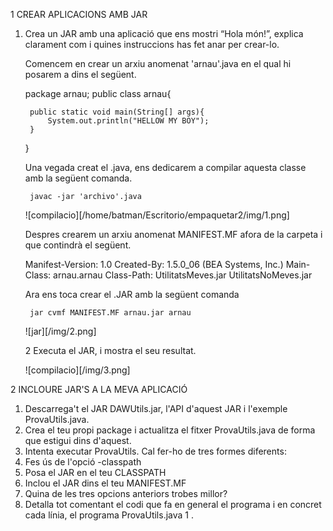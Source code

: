 
1 CREAR APLICACIONS AMB JAR


1. Crea un JAR amb una aplicació que ens mostri “Hola món!”, explica clarament com i quines instruccions has fet anar per crear-lo.

	Comencem en crear un arxiu anomenat 'arnau'.java en el qual hi posarem a dins el següent.

	package arnau;
	public class arnau{

		public static void main(String[] args){
			System.out.println("HELLOW MY BOY");		
		}

	}

	Una vegada creat el .java, ens dedicarem a compilar aquesta classe amb la següent comanda.
    
    	javac -jar 'archivo'.java
        
	![compilacio][/home/batman/Escritorio/empaquetar2/img/1.png]
    
	Despres crearem un arxiu anomenat MANIFEST.MF afora de la carpeta i que contindrà el següent.
    
    Manifest-Version: 1.0
    Created-By: 1.5.0_06 (BEA Systems, Inc.)
    Main-Class: arnau.arnau
    Class-Path: UtilitatsMeves.jar UtilitatsNoMeves.jar
    
    Ara ens toca crear el .JAR amb la següent comanda
    
    	jar cvmf MANIFEST.MF arnau.jar arnau
    
     ![jar][/img/2.png]
        
        
	2 Executa el JAR, i mostra el seu resultat.
    
	![compilacio][/img/3.png]
    
    
    
2 INCLOURE JAR'S A LA MEVA APLICACIÓ
1. Descarrega't el JAR DAWUtils.jar, l'API d'aquest JAR i l'exemple ProvaUtils.java.
2. Crea el teu propi package i actualitza el fitxer ProvaUtils.java de forma que estigui
dins d'aquest.
3. Intenta executar ProvaUtils. Cal fer-ho de tres formes diferents:
1. Fes ús de l'opció -classpath
2. Posa el JAR en el teu CLASSPATH
3. Inclou el JAR dins el teu MANIFEST.MF
4. Quina de les tres opcions anteriors trobes millor?
5. Detalla tot comentant el codi que fa en general el programa i en concret cada línia, el
programa ProvaUtils.java 1 .